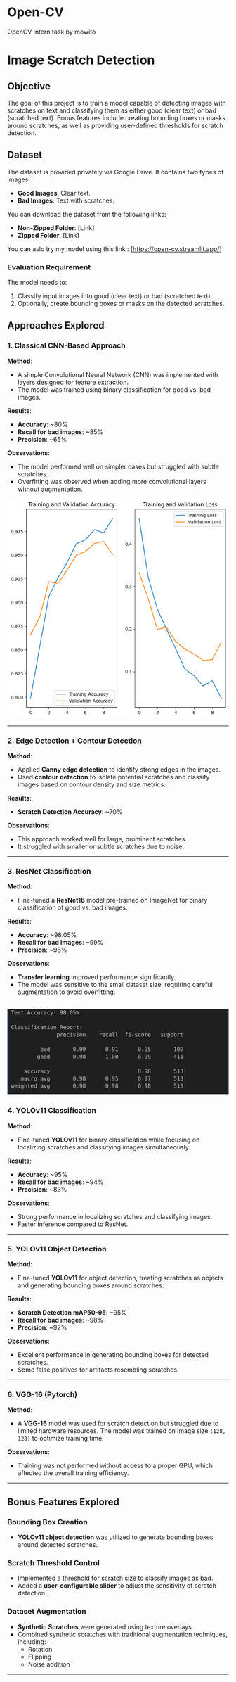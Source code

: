 # Open-CV
OpenCV intern task by mowito 

# Image Scratch Detection

## Objective
The goal of this project is to train a model capable of detecting images with scratches on text and classifying them as either good (clear text) or bad (scratched text). Bonus features include creating bounding boxes or masks around scratches, as well as providing user-defined thresholds for scratch detection.

## Dataset
The dataset is provided privately via Google Drive. It contains two types of images:
- **Good Images**: Clear text.
- **Bad Images**: Text with scratches.

You can download the dataset from the following links:
- **Non-Zipped Folder**: [Link]
- **Zipped Folder**: [Link]



You can aslo try my model using this link : [https://open-cv.streamlit.app/]
### Evaluation Requirement
The model needs to:
1. Classify input images into good (clear text) or bad (scratched text).
2. Optionally, create bounding boxes or masks on the detected scratches.

## Approaches Explored

### 1. Classical CNN-Based Approach
**Method**:
- A simple Convolutional Neural Network (CNN) was implemented with layers designed for feature extraction.
- The model was trained using binary classification for good vs. bad images.

**Results**:
- **Accuracy**: ~80%
- **Recall for bad images**: ~85%
- **Precision**: ~65%

**Observations**:
- The model performed well on simpler cases but struggled with subtle scratches.
- Overfitting was observed when adding more convolutional layers without augmentation.

![Loss images](/assests/classify.png)

---

### 2. Edge Detection + Contour Detection
**Method**:
- Applied **Canny edge detection** to identify strong edges in the images.
- Used **contour detection** to isolate potential scratches and classify images based on contour density and size metrics.

**Results**:
- **Scratch Detection Accuracy**: ~70%

**Observations**:
- This approach worked well for large, prominent scratches.
- It struggled with smaller or subtle scratches due to noise.

---

### 3. ResNet Classification
**Method**:
- Fine-tuned a **ResNet18** model pre-trained on ImageNet for binary classification of good vs. bad images.

**Results**:
- **Accuracy**: ~98.05%
- **Recall for bad images**: ~99%
- **Precision**: ~98%

**Observations**:
- **Transfer learning** improved performance significantly.
- The model was sensitive to the small dataset size, requiring careful augmentation to avoid overfitting.

![Confussion matix](/assests/resnet.png)
---

### 4. YOLOv11 Classification
**Method**:
- Fine-tuned **YOLOv11** for binary classification while focusing on localizing scratches and classifying images simultaneously.

**Results**:
- **Accuracy**: ~95%
- **Recall for bad images**: ~94%
- **Precision**: ~83%

**Observations**:
- Strong performance in localizing scratches and classifying images.
- Faster inference compared to ResNet.

---

### 5. YOLOv11 Object Detection
**Method**:
- Fine-tuned **YOLOv11** for object detection, treating scratches as objects and generating bounding boxes around scratches.

**Results**:
- **Scratch Detection mAP50-95**: ~95%
- **Recall for bad images**: ~98%
- **Precision**: ~92%

**Observations**:
- Excellent performance in generating bounding boxes for detected scratches.
- Some false positives for artifacts resembling scratches.

---

### 6. VGG-16 (Pytorch)
**Method**:
- A **VGG-16** model was used for scratch detection but struggled due to limited hardware resources. The model was trained on image size `(128, 128)` to optimize training time.

**Observations**:
- Training was not performed without access to a proper GPU, which affected the overall training efficiency.

---

## Bonus Features Explored

### Bounding Box Creation
- **YOLOv11 object detection** was utilized to generate bounding boxes around detected scratches.

### Scratch Threshold Control
- Implemented a threshold for scratch size to classify images as bad.
- Added a **user-configurable slider** to adjust the sensitivity of scratch detection.

### Dataset Augmentation
- **Synthetic Scratches** were generated using texture overlays.
- Combined synthetic scratches with traditional augmentation techniques, including:
  - Rotation
  - Flipping
  - Noise addition

---


